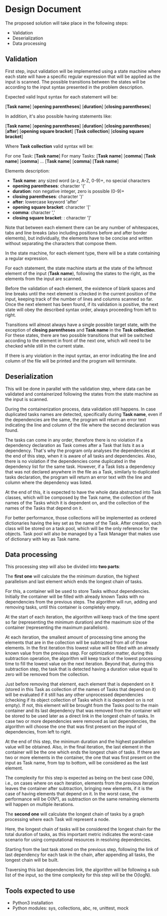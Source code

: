# Design Document

The proposed solution will take place in the following steps:

- Validation
- Deserialization
- Data processing

## Validation

First step, input validation will be implemented using a state machine where each state will have a specific regular expression that will be applied as the input is scanned. The possible transitions between the states will be according to the input syntax presented in the problem description.

Expected valid Input syntax for each statement will be:

[**Task name**] [**opening parentheses**] [**duration**] [**closing parentheses**]

In addition, it's also possible having statements like:

[**Task name**] [**opening parentheses**] [**duration**] [**closing parentheses**] [**after**] [**opening square bracket**] [**Task collection**] [**closing square bracket**]

Where **Task collection** valid syntax will be:

For one Task: [**Task name**]
For many Tasks: [**Task name**] [**comma**] [**Task name**] [**comma**] ... [**Task name**] [**comma**] [**Task name**]

Elements description:

- **Task name**: any sized word (a-z, A-Z, 0-9)+, no special characters
- **opening parentheses**: character '('
- **duration**: non negative integer, zero is possible (0-9)+
- **closing parentheses**: character ')'
- **after**: lowercase keyword 'after'
- **opening square bracket**: character '['
- **comma**: character ','
- **closing square bracket**: : character ']'

Note that between each element there can be any number of whitespaces, tabs and line breaks (also including positions before and after border elements), but individually, the elements have to be concise and written without separating the characters that compose them.

In the state machine, for each element type, there will be a state containing a regular expression.

For each statement, the state machine starts at the state of the leftmost element of the input (**Task name**), following the states to the right, as the elements from the input are scanned.

Before the validation of each element, the existence of blank spaces and line breaks until the next element is checked in the current position of the input, keeping track of the number of lines and columns scanned so far. Once the next element has been found, if its validation is positive, the next state will obey the described syntax order, always proceeding from left to right.

Transitions will almost always have a single possible target state, with the exception of **closing parentheses** and **Task name** in the **Task collection**. For these states, there are two possible transitions that will be switched according to the element in front of the next one, which will need to be checked while still in the current state.

If there is any violation in the input syntax, an error indicating the line and column of the file will be printed and the program will terminate.

## Deserialization

This will be done in parallel with the validation step, where data can be validated and containerized following the states from the state machine as the input is scanned.

During the containerization process, data validation still happens. In case duplicated tasks names are detected, specifically during **Task name**, even if the dependencies are the same, the program will return an error text indicating the line and column of the file where the second declaration was found.

The tasks can come in any order, therefore there is no violation if a dependency declaration as Task comes after a Task that lists it as a dependency. That's why the program only analyses the dependencies at the end of this step, when it is aware of all tasks and dependencies. Also, there is no violation if the dependencies come duplicated in the dependency list for the same task. However, if a Task lists a dependency that was not declared anywhere in the file as a Task, similarly to duplicated tasks declaration, the program will return an error text with the line and column where the dependency was listed.

At the end of this, it is expected to have the whole data abstracted into Task classes, which will be composed by the Task name, the collection of the names of the Tasks which it is dependent on, and the collection of the names of the Tasks that depend on it.

For better performance, those collections will be implemented as ordered dictionaries having the key set as the name of the Task. After creation, each class will be stored on a task pool, which will be the only reference for the objects. Task pool will also be managed by a Task Manager that makes use of dictionary with key as Task name.

## Data processing

This processing step will also be divided into **two parts**:

The **first one** will calculate the the minimum duration, the highest parallelism and last element which ends the longest chain of tasks.

For this, a container will be used to store Tasks without dependencies. Initially the container will be filled with already known Tasks with no dependencies from the previous steps. The algorithm will run, adding and removing tasks, until this container is completely empty.

At the start of each iteration, the algorithm will keep track of the time spent so far (representing the minimum duration) and the maximum size of the container (representing the maximum parallelism).

At each iteration, the smallest amount of processing time among the elements that are in the collection will be subtracted from all of those elements. In the first iteration this lowest value will be filled with an already known value from the previous step. For optimization matter, during this subtraction operation, the algorithm will keep track of the lowest processing time to fill the lowest value on the next iteration. Beyond that, during this subtraction step, the task that is detected having a duration value equal to zero will be removed from the collection.

Just before removing that element, each element that is dependent on it (stored in this Task as collection of the names of Tasks that depend on it) will be evaluated if it still has any other unprocessed dependencies (checking if its object collection of Tasks which it is dependent on is not empty). If not, this element will be brought from the Tasks pool to the main container and its last dependency that was removed from the container will be stored to be used later as a direct link in the longest chain of tasks. In case two or more dependencies were removed as last dependencies, the algorithm will choose the one that was first present on the input of dependencies, from left to right.

At the end of this step, the minimum duration and the highest parallelism value will be obtained. Also, in the final iteration, the last element in the container will be the one which ends the longest chain of tasks. If there are two or more elements in the container, the one that was first present on the input as Task name, from top to bottom, will be considered as the last element.

The complexity for this step is expected as being on the best case O(N), i.e., on cases where on each iteration, elements from the previous iteration leaves the container after subtraction, bringing new elements, if it is the case of having elements that depend on it. In the worst case, the performance will be O(N²), as subtraction on the same remaining elements will happen on multiple iterations.

The **second one** will calculate the longest chain of tasks by a graph processing where each Task will represent a node.

Here, the longest chain of tasks will be considered the longest chain for the total duration of tasks, as this important metric indicates the worst-case scenario for using computational resources in resolving dependencies.

Starting from the last task stored on the previous step, following the link of last dependency for each task in the chain, after appending all tasks, the longest chain will be built.

Traversing this last dependencies link, the algorithm will be following a sub list of the input, so the time complexity for this step will be the O(logN).

## Tools expected to use

- Python3 installation
- Python modules: sys, collections, abc, re, unittest, mock
